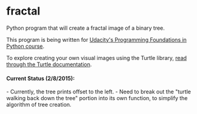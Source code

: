 # fractal
Python program that will create a fractal image of a binary tree.

This program is being written for <a href = "http://www.udacity.com/course/ud036">Udacity's Programming Foundations in Python course</a>.

To explore creating your own visual images using the Turtle library, <a href="http://docs.python.org/2/library/turtle.html">read through the Turtle documentation</a>.


<h4>Current Status (2/8/2015):</h4>
- Currently, the tree prints offset to the left.
- Need to break out the "turtle walking back down the tree" portion into its own function, to simplify the algorithm of tree creation.
